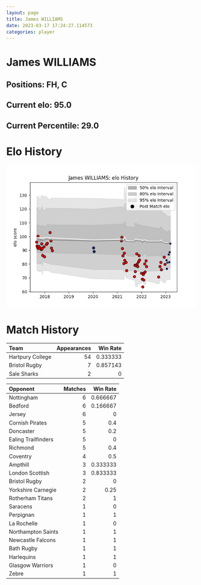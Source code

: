 ```yaml
---  
layout: page  
title: James WILLIAMS  
date: 2023-03-17 17:24:27.114573  
categories: player  
---
```

# James WILLIAMS

## Positions: FH, C

## Current elo: 95.0

## Current Percentile: 29.0

# Elo History


![elo history](history_JamesWILLIAMS.png)
# Match History


| Team             |   Appearances |   Win Rate |
|:-----------------|--------------:|-----------:|
| Hartpury College |            54 |   0.333333 |
| Bristol Rugby    |             7 |   0.857143 |
| Sale Sharks      |             2 |   0        |

| Opponent            |   Matches |   Win Rate |
|:--------------------|----------:|-----------:|
| Nottingham          |         6 |   0.666667 |
| Bedford             |         6 |   0.166667 |
| Jersey              |         6 |   0        |
| Cornish Pirates     |         5 |   0.4      |
| Doncaster           |         5 |   0.2      |
| Ealing Trailfinders |         5 |   0        |
| Richmond            |         5 |   0.4      |
| Coventry            |         4 |   0.5      |
| Ampthill            |         3 |   0.333333 |
| London Scottish     |         3 |   0.833333 |
| Bristol Rugby       |         2 |   0        |
| Yorkshire Carnegie  |         2 |   0.25     |
| Rotherham Titans    |         2 |   1        |
| Saracens            |         1 |   0        |
| Perpignan           |         1 |   1        |
| La Rochelle         |         1 |   0        |
| Northampton Saints  |         1 |   1        |
| Newcastle Falcons   |         1 |   1        |
| Bath Rugby          |         1 |   1        |
| Harlequins          |         1 |   1        |
| Glasgow Warriors    |         1 |   0        |
| Zebre               |         1 |   1        |